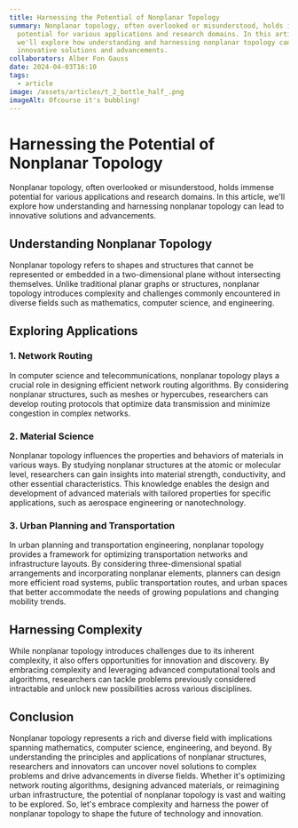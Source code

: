 ```yaml
---
title: Harnessing the Potential of Nonplanar Topology
summary: Nonplanar topology, often overlooked or misunderstood, holds immense
  potential for various applications and research domains. In this article,
  we'll explore how understanding and harnessing nonplanar topology can lead to
  innovative solutions and advancements.
collaborators: Alber Fon Gauss
date: 2024-04-03T16:10
tags:
  - article
image: /assets/articles/t_2_bottle_half_.png
imageAlt: Ofcourse it's bubbling!
---
```

# Harnessing the Potential of Nonplanar Topology

Nonplanar topology, often overlooked or misunderstood, holds immense potential for various applications and research domains. In this article, we'll explore how understanding and harnessing nonplanar topology can lead to innovative solutions and advancements.

## Understanding Nonplanar Topology

Nonplanar topology refers to shapes and structures that cannot be represented or embedded in a two-dimensional plane without intersecting themselves. Unlike traditional planar graphs or structures, nonplanar topology introduces complexity and challenges commonly encountered in diverse fields such as mathematics, computer science, and engineering.

## Exploring Applications

### 1. Network Routing

In computer science and telecommunications, nonplanar topology plays a crucial role in designing efficient network routing algorithms. By considering nonplanar structures, such as meshes or hypercubes, researchers can develop routing protocols that optimize data transmission and minimize congestion in complex networks.

### 2. Material Science

Nonplanar topology influences the properties and behaviors of materials in various ways. By studying nonplanar structures at the atomic or molecular level, researchers can gain insights into material strength, conductivity, and other essential characteristics. This knowledge enables the design and development of advanced materials with tailored properties for specific applications, such as aerospace engineering or nanotechnology.

### 3. Urban Planning and Transportation

In urban planning and transportation engineering, nonplanar topology provides a framework for optimizing transportation networks and infrastructure layouts. By considering three-dimensional spatial arrangements and incorporating nonplanar elements, planners can design more efficient road systems, public transportation routes, and urban spaces that better accommodate the needs of growing populations and changing mobility trends.

## Harnessing Complexity

While nonplanar topology introduces challenges due to its inherent complexity, it also offers opportunities for innovation and discovery. By embracing complexity and leveraging advanced computational tools and algorithms, researchers can tackle problems previously considered intractable and unlock new possibilities across various disciplines.

## Conclusion

Nonplanar topology represents a rich and diverse field with implications spanning mathematics, computer science, engineering, and beyond. By understanding the principles and applications of nonplanar structures, researchers and innovators can uncover novel solutions to complex problems and drive advancements in diverse fields. Whether it's optimizing network routing algorithms, designing advanced materials, or reimagining urban infrastructure, the potential of nonplanar topology is vast and waiting to be explored. So, let's embrace complexity and harness the power of nonplanar topology to shape the future of technology and innovation.
